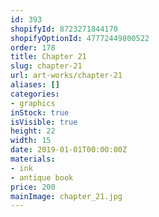 ```yaml
---
id: 393
shopifyId: 8723271844170
shopifyOptionId: 47772449800522
order: 178
title: Chapter 21
slug: chapter-21
url: art-works/chapter-21
aliases: []
categories:
- graphics
inStock: true
isVisible: true
height: 22
width: 15
date: 2019-01-01T00:00:00Z
materials:
- ink
- antique book
price: 200
mainImage: chapter_21.jpg
---
```

